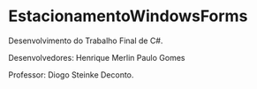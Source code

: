 # EstacionamentoWindowsForms

Desenvolvimento do Trabalho Final de C#. 

Desenvolvedores: 
Henrique Merlin
Paulo Gomes

Professor: Diogo Steinke Deconto.
